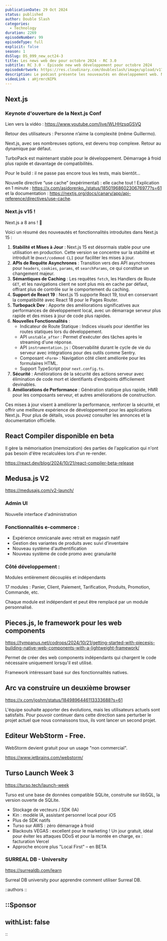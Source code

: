```yaml
---
publicationDate: 29 Oct 2024
status: published
author: Double Slash
categories:
  - Technology
duration: 2269
episodeNumber: 99
episodeType: full
explicit: false
season: 1
dsSlug: DS_099_new_oct24-3
title: Les news web dev pour octobre 2024 - RC 3.0
subtitle: RC 3.0 - Épisode new web développement pour octobre 2024
episodeArtwork: https://res.cloudinary.com/doubleslash/image/upload/v1730052692/episode/ART_99_sdc5ap.png
description: Le podcast présente les nouveautés en développement web. Next.js 15 et ses optimisations, la beta de React Compiler, la refonte e-commerce Medusa.js V2, le framework Pieces.js pour les web components, et des avancées avec Turso en base de données "Local First". WebStorm devient gratuit pour usage non commercial.
videoLink : aHjrmrcNIPk
---
```


## Next.js

### Keynote d'ouverture de la Next.js Conf

Lien vers la vidéo : https://www.youtube.com/live/WLHHzsqGSVQ

Retour des utilisateurs : Personne n’aime la complexité (même Guillermo).

Next.js, avec ses nombreuses options, est devenu trop complexe. Retour au dynamique par défaut.

TurboPack est maintenant stable pour le développement. Démarrage à froid plus rapide et davantage de compatibilités.

Pour le build : il ne passe pas encore tous les tests, mais bientôt...

Nouvelle directive “use cache” (expérimental) : elle cache tout !
Explication en 1 minute : https://x.com/asidorenko_/status/1850196860230676977?s=61 et la documentation : https://nextjs.org/docs/canary/app/api-reference/directives/use-cache.


### Next.js v15 !

Next.js a 8 ans ! 🥳

Voici un résumé des nouveautés et fonctionnalités introduites dans Next.js 15 :

1. **Stabilité et Mises à Jour** : Next.js 15 est désormais stable pour une utilisation en production. Cette version se concentre sur la stabilité et introduit le `@next/codemod CLI` pour faciliter les mises à jour.
2. **APIs de Requête Asynchrones** : Transition vers des API asynchrones pour `headers`, `cookies`, `params`, et `searchParams`, ce qui constitue un changement majeur.
3. **Sémantiques de Caching** : Les requêtes `fetch`, les Handlers de Route `GET`, et les navigations client ne sont plus mis en cache par défaut, offrant plus de contrôle sur le comportement du caching.
4. **Support de React 19** : Next.js 15 supporte React 19, tout en conservant la compatibilité avec React 18 pour le Pages Router.
5. **Turbopack Dev** : Apporte des améliorations significatives aux performances de développement local, avec un démarrage serveur plus rapide et des mises à jour de code plus rapides.
6. **Nouvelles Fonctionnalités** :
    - Indicateur de Route Statique : Indices visuels pour identifier les routes statiques lors du développement.
    - API `unstable_after` : Permet d'exécuter des tâches après le streaming d'une réponse.
    - API `instrumentation.js` : Observabilité durant le cycle de vie du serveur avec intégrations pour des outils comme Sentry.
    - Composant `<Form>` : Navigation côté client améliorée pour les formulaires HTML.
    - Support TypeScript pour `next.config.ts`.
7. **Sécurité** : Améliorations de la sécurité des actions serveur avec élimination de code mort et identifiants d'endpoints difficilement devinables.
8. **Améliorations de Performance** : Génération statique plus rapide, HMR pour les composants serveur, et autres améliorations de construction.

Ces mises à jour visent à améliorer la performance, renforcer la sécurité, et offrir une meilleure expérience de développement pour les applications Next.js. Pour plus de détails, vous pouvez consulter les annonces et la documentation officielle.


## React Compiler disponible en beta

Il gère la mémorisation (memoization) des parties de l'application qui n'ont pas besoin d'être recalculées lors d'un re-render.

https://react.dev/blog/2024/10/21/react-compiler-beta-release

## Medusa.js V2

https://medusajs.com/v2-launch/

### Admin UI

Nouvelle interface d'administration

### Fonctionnalités e-commerce :

- Expérience omnicanale avec retrait en magasin natif
- Gestion des variantes de produits avec suivi d’inventaire
- Nouveau système d'authentification
- Nouveau système de code promo avec granularité

### Côté développement :

Modules entièrement découplés et indépendants

17 modules : Panier, Client, Paiement, Tarification, Produits, Promotion, Commande, etc.

Chaque module est indépendant et peut être remplacé par un module personnalisé.

## Pieces.js, le framework pour les web components

https://tympanus.net/codrops/2024/10/21/getting-started-with-piecesjs-building-native-web-components-with-a-lightweight-framework/

Permet de créer des web components indépendants qui chargent le code nécessaire uniquement lorsqu'il est utilisé.

Framework intéressant basé sur des fonctionnalités natives.

## Arc va construire un deuxième browser

https://x.com/joshm/status/1849896446113333688?s=61

L'équipe souhaite apporter des évolutions, mais les utilisateurs actuels sont satisfaits. Pour pouvoir continuer dans cette direction sans perturber le projet actuel que nous connaissons tous, ils vont lancer un second projet.

## Editeur WebStorm - Free.

WebStorm devient gratuit pour un usage "non commercial".

https://www.jetbrains.com/webstorm/

## Turso Launch Week 3

https://turso.tech/launch-week

Turso est une base de données compatible SQLite, construite sur libSQL, la version ouverte de SQLite.

- Stockage de vecteurs / SDK (IA)
- Kin : modèle IA, assistant personnel local pour iOS
- Plus de SDK natifs
- Turso sur AWS : zéro démarrage à froid
- Blackouts VEGAS : excellent pour le marketing ! Un jour gratuit, idéal pour éviter les attaques DDoS et pour la montée en charge, ex : facturation Vercel
- Approche encore plus "Local First" – en BETA

### SURREAL DB - University

https://surrealdb.com/learn

Surreal DB university pour apprendre comment utiliser Surreal DB.

::authors
::

::Sponsor
---
withList: false
---
::
